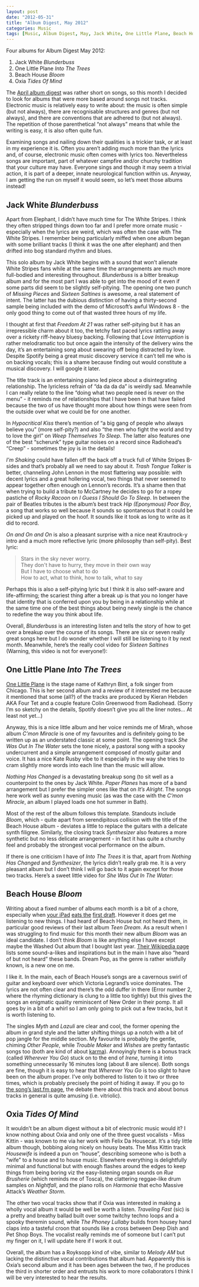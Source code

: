 ```yaml
---
layout: post
date: "2012-05-31"
title: "Album Digest, May 2012"
categories: Music
tags: [Music, Album Digest, May, Jack White, One Little Plane, Beach House, Oxia, Twelve]
---
```


Four albums for Album Digest May 2012:

1. Jack White _Blunderbuss_
2. One Little Plane _Into The Trees_
3. Beach House _Bloom_
4. Oxia _Tides Of Mind_

The [April album digest](album-digest-april-2012) was rather short on songs, so this month I decided to look for albums that were more based around songs not tracks. Electronic music is relatively easy to write about: the music is often simple (but not always), there are recognisable structures and genres (but not always), and there are conventions that are adhered to (but not always). The repetition of those parenthetical “not always” means that while the writing is easy, it is also often quite fun.

Examining songs and nailing down their qualities is a trickier task, or at least in my experience it is. Often you aren’t adding much more than the lyrics and, of course, electronic music often comes with lyrics too. Nevertheless songs are important, part of whatever campfire and/or churchy tradition that your culture may have. Everyone sings and though it may seem a trivial action, it is part of a deeper, innate neurological function within us. Anyway, I am getting the run on myself it would seem, so let’s meet those albums instead!

## Jack White _Blunderbuss_

Apart from Elephant, I didn’t have much time for The White Stripes. I think they often stripped things down too far and I prefer more ornate music - especially when the lyrics are weird, which was often the case with The White Stripes. I remember being particularly miffed when one album began with some brilliant tracks (I think it was the one after elephant) and then drifted into bog standard rhythm and blues.

This solo album by Jack White begins with a sound that won’t alienate White Stripes fans while at the same time the arrangements are much more full-bodied and interesting throughout. _Blunderbuss_ is a bitter breakup album and for the most part I was able to get into the mood of it even if some parts did seem to be slightly self-pitying. The opening one two punch of _Missing Pieces_ and _Sixteen Saltines_ is awesome, a real statement of intent. The latter has the dubious distinction of having a thirty-second sample being included with the demo of Microsoft’s awful Windows 8 - the only good thing to come out of that wasted three hours of my life.

I thought at first that _Freedom At 21_ was rather self-pitying but it has an irrepressible charm about it too, the tetchy fast paced lyrics rattling away over a rickety riff-heavy bluesy backing. Following that _Love Interruption_ is rather melodramatic too but once again the intensity of the delivery wins the day, it’s an entertaining song about swearing off being distracted by love. Despite Spotify being a great music discovery service it can’t tell me who is on backing vocals; this is a shame because finding out would constitute a musical discovery. I will google it later.

The title track is an entertaining piano led piece about a disintegrating relationship. The lyricless refrain of “da da da da” is weirdly sad. Meanwhile I can really relate to the line “doing what two people need is never on the menu” - it reminds me of relationships that I have been in that have failed because the two of us have thought more about how things were seen from the outside over what we could be for one another.

In _Hypocritical Kiss_ there’s mention of “a big gang of people who always believe you” (more self-pity?) and also “the men who fight the world and try to love the girl” on _Weep Themselves To Sleep_. The latter also features one of the best “scherunk” type guitar noises on a record since Radiohead’s “Creep” - sometimes the joy is in the details!

_I’m Shaking_ could have fallen off the back off a truck full of White Stripes B-sides and that’s probably all we need to say about it. _Trash Tongue Talker_ is better, channeling John Lennon in the most flattering way possible: with decent lyrics and a great hollering vocal, two things that never seemed to appear together often enough on Lennon’s records. It’s a shame then that when trying to build a tribute to McCartney he decides to go for a ropey pastiche of _Rocky Racoon_ on _I Guess I Should Go To Sleep_. In between the pair of Beatles tributes is the album’s best track _Hip (Eponymous) Poor Boy_, a song that works so well because it sounds so spontaneous that it could be picked up and played on the hoof. It sounds like it took as long to write as it did to record.

_On and On and On_ is also a pleasant surprise with a nice neat Krautrock-y intro and a much more reflective lyric (more philosophy than self-pity). Best lyric:

> Stars in the sky never worry.  
They don't have to hurry, they move in their own way  
But I have to choose what to do  
How to act, what to think, how to talk, what to say  

Perhaps this is also a self-pitying lyric but I think it is also self-aware and life-affirming; the scariest thing after a break up is that you no longer have that identity that is conferred upon you by being in a relationship while at the same time one of the best things about being newly single is the chance to redefine the way you think about life.

Overall, _Blunderbuss_ is an interesting listen and tells the story of how to get over a breakup over the course of its songs. There are six or seven really great songs here but I do wonder whether I will still be listening to it by next month. Meanwhile, here’s the really cool video for _Sixteen Saltines_ (Warning, this video is not for everyone!):

## One Little Plane _Into The Trees_

[One Little Plane](http://en.wikipedia.org/wiki/One_Little_Plane) is the stage name of Kathryn Bint, a folk singer from Chicago. This is her second album and a review of it interested me because it mentioned that some (all?) of the tracks are produced by Kieran Hebden AKA Four Tet and a couple feature Colin Greenwood from Radiohead. (Sorry I’m so sketchy on the details, Spotify doesn’t give you all the liner notes… At least not yet…)

Anyway, this is a nice little album and her voice reminds me of Mirah, whose album _C’mon Miracle_ is one of my favourites and is definitely going to be written up as an understated classic at some point. The opening track _She Was Out In The Water_ sets the tone nicely, a pastoral song with a spooky undercurrent and a simple arrangement composed of mostly guitar and voice. It has a nice Kate Rusby vibe to it especially in the way she tries to cram slightly more words into each line than the music will allow.

_Nothing Has Changed_ is a devastating breakup song (to sit well as a counterpoint to the ones by Jack White. _Paper Planes_ has more of a band arrangement but I prefer the simpler ones like that on _It’s Alright_. The songs here work well as sunny evening music (as was the case with the  _C’mon Miracle_, an album I played loads one hot summer in Bath).

Most of the rest of the album follows this template. Standouts include _Bloom_, which - quite apart from serendipitous collision with the title of the Beach House album - deviates a little to replace the guitars with a delicate synth filigree. Similarly, the closing track _Synthesizer_ also features a more synthetic but no less delicate arrangement - in fact it has quite a churchy feel and probably the strongest vocal performance on the album.

If there is one criticism I have of _Into The Trees_ it is that, apart from _Nothing Has Changed_ and _Synthesizer_, the lyrics didn’t really grab me. It is a very pleasant album but I don’t think I will go back to it again except for those two tracks. Here’s a sweet little video for _She Was Out In The Water_:

## Beach House _Bloom_

Writing about a fixed number of albums each month is a bit of a chore, especially when [your iPad](http://twitter.com/mattischrome/status/207596998923255808) [eats the](http://twitter.com/mattischrome/status/207597858478759936) [first draft](http://twitter.com/mattischrome/status/207599854510284800). However it does get me listening to new things. I had heard of Beach House but not heard them, in particular good reviews of their last album _Teen Dream_. As a result when I was struggling to find music for this month their new album _Bloom_ was an ideal candidate. I don’t think _Bloom_ is like anything else I have except maybe the Washed Out album that I bought last year. [Their Wikipedia page](http://en.wikipedia.org/wiki/Beach_House) lists some sound-a-likes and inspirations but in the main I have also “heard of but not heard” these bands. Dream Pop, as the genre is rather wistfully known, is a new one on me.

I like it. In the main, each of Beach House’s songs are a cavernous swirl of guitar and keyboard over which Victoria Legrand’s voice dominates. The lyrics are not often clear and there’s the odd duffer in there (Error number 2, where the rhyming dictionary is clung to a little too tightly) but this gives the songs an enigmatic quality reminiscent of New Order in their pomp. It all goes by in a bit of a whirl so I am only going to pick out a few tracks, but it is worth listening to.

The singles _Myth_ and _Lazuli_ are clear and cool, the former opening the album in grand style and the latter shifting things up a notch with a bit of pop jangle for the middle section. My favourite is probably the gentle, chiming _Other People_, while _Trouble Maker_ and _Wishes_ are pretty fantastic songs too (both are kind of about [karma](http://en.wikipedia.org/wiki/Karma)). Annoyingly there is a bonus track (called _Wherever You Go_) stuck on to the end of _Irene_, turning it into something unnecessarily 16 minutes long (about 8 are silence). Both songs are fine, though it is easy to hear that _Wherever You Go_ is too slight to have been on the album proper. I’ve only bothered to listen to it two or three times, which is probably precisely the point of hiding it away. If you go to [the song’s last.fm page](http://www.last.fm/music/Beach+House/_/Irene), the debate there about this track and about bonus tracks in general is quite amusing (i.e. vitriolic).

## Oxia _Tides Of Mind_

It wouldn’t be an album digest without a bit of electronic music would it? I know nothing about Oxia and only one of the three guest vocalists - Miss Kittin - was known to me via her work with Felix Da Housecat. It’s a tidy little album though, bobbing along nicely on housy beats. The Miss Kittin track _Housewife_ is indeed a pun on “house”, describing someone who is both a “wife” to a house and to house music. Elsewhere everything is delightfully minimal and functional but with enough flashes around the edges to keep things from being boring viz the easy-listening organ sounds on _Rue Brusherie_ (which reminds me of Tosca), the clattering reggae-like drum samples on _Nightfall_, and the piano rolls on _Harmonie_ that echo Massive Attack’s _Weather Storm_.

The other two vocal tracks show that if Oxia was interested in making a wholly vocal album it would be well be worth a listen. _Traveling Fast_ (sic) is a pretty and breathy ballad built over some twitchy techno loops and a spooky theremin sound, while _The Phoney Lullaby_ builds from housey hand claps into a tasteful croon that sounds like a cross between Deep Dish and Pet Shop Boys. The vocalist really reminds me of someone but I can’t put my finger on it, I will update here if I work it out.

Overall, the album has a Royksopp kind of vibe, similar to _Melody AM_ but lacking the distinctive vocal contributions that album had. Apparently this is Oxia’s second album and it has been ages between the two, if he produces the third in shorter order and entrusts his work to more collaborators I think I will be very interested to hear the results.
